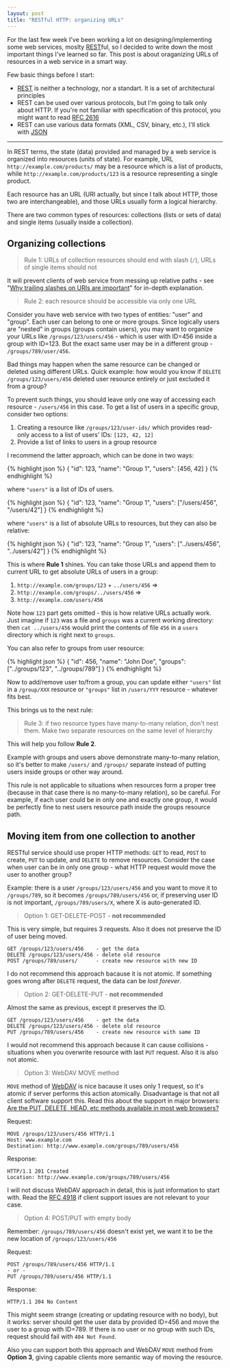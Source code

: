 ```yaml
---
layout: post
title: "RESTful HTTP: organizing URLs"
---
```


For the last few week I've been working a lot on designing/implementing some web services, moslty [REST][REST]ful, so I decided to write down the most important things I've learned so far. This post is about oraganizing URLs of resources in a web service in a smart way.

Few basic things before I start:

- [REST][REST] is neither a technology, nor a standart. It is a set of architectural principles
- REST can be used over various protocols, but I'm going to talk only about HTTP. If you're not familiar with specification of this protocol, you might want to read [RFC 2616][HTTP 1.1]
- REST can use various data formats (XML, CSV, binary, etc.), I'll stick with [JSON][JSON]

[REST]: https://en.wikipedia.org/wiki/Representational_state_transfer
[HTTP 1.1]: http://tools.ietf.org/html/rfc2616
[JSON]: http://json.org/

----

In REST terms, the state (data) provided and managed by a web service is organized into resources (units of state). For example, URL `http://example.com/products/` may be a resource which is a list of products, while `http://example.com/products/123` is a resource representing a single product.

Each resource has an URL (URI actually, but since I talk about HTTP, those two are interchangeable), and those URLs usually form a logical hierarchy.

There are two common types of resources: collections (lists or sets of data) and single items (usually inside a collection).

## Organizing collections

> Rule 1: URLs of collection resources should end with slash (`/`),
> URLs of single items should not

It will prevent clients of web service from messing up relative paths - see "[Why trailing slashes on URIs are important](http://cdivilly.wordpress.com/2014/03/11/why-trailing-slashes-on-uris-are-important/)" for in-depth explanation.

> Rule 2: each resource should be accessible via only one URL

Consider you have web service with two types of entities: "user" and "group". Each user can belong to one or more groups. Since logically users are "nested" in groups (groups contain users), you may want to organize your URLs like `/groups/123/users/456` - which is user with ID=456 inside a group with ID=123. But the exact same user may be in a different group - `/groups/789/user/456`.

Bad things may happen when the same resource can be changed or deleted using different URLs. Quick example: how would you know if `DELETE /groups/123/users/456` deleted user resource entirely or just excluded it from a group?

To prevent such things, you should leave only one way of accessing each resource - `/users/456` in this case. To get a list of users in a specific group, consider two options:

1. Creating a resource like `/groups/123/user-ids/` which provides read-only access to a list of users' IDs: `[123, 42, 12]`
2. Provide a list of links to users in a group resource

I recommend the latter approach, which can be done in two ways:

{% highlight json %}
{
    "id": 123,
    "name": "Group 1",
    "users": [456, 42]
}
{% endhighlight %}

where `"users"` is a list of IDs of users.

{% highlight json %}
{
    "id": 123,
    "name": "Group 1",
    "users": ["/users/456", "/users/42"]
}
{% endhighlight %}

where `"users"` is a list of absolute URLs to resources, but they can also be relative:

{% highlight json %}
{
    "id": 123,
    "name": "Group 1",
    "users": ["../users/456", "../users/42"]
}
{% endhighlight %}

This is where **Rule 1** shines. You can take those URLs and append them to current URL to get absolute URLs of users in a group:

1. `http://example.com/groups/123` + `../users/456` =>
2. `http://example.com/groups/../users/456` =>
3. `http://example.com/users/456`

Note how `123` part gets omitted - this is how relative URLs actually work. Just imagine if `123` was a file and `groups` was a current working directory: then `cat ../users/456` would print the contents of file `456` in a `users` directory which is right next to `groups`. 

You can also refer to groups from user resource:

{% highlight json %}
{
    "id": 456,
    "name": "John Doe",
    "groups": ["../groups/123", "../groups/789"]
}
{% endhighlight %}

Now to add/remove user to/from a group, you can update either `"users"` list in a `/group/XXX` resource or `"groups"` list in `/users/YYY` resource - whatever fits best.

This brings us to the next rule:

> Rule 3: if two resource types have many-to-many relation, don't nest them.
> Make two separate resources on the same level of hierarchy

This will help you follow **Rule 2**.

Example with groups and users above demonstrate many-to-many relation, so it's better to make `/users/` and `/groups/` separate instead of putting users inside groups or other way around.

This rule is not applicable to situations when resources form a proper tree (because in that case there is no many-to-many relation), so be careful. For example, if each user could be in only one and exactly one group, it would be perfectly fine to nest users resource path inside the groups resource path.

## Moving item from one collection to another

RESTful service should use proper HTTP methods: `GET` to read, `POST` to create, `PUT` to update, and `DELETE` to remove resources. Consider the case when user can be in only one group - what HTTP request would move the user to another group?

Example: there is a user `/groups/123/users/456` and you want to move it to `/groups/789`, so it becomes `/groups/789/users/456` or, if preserving user ID is not important, `/groups/789/users/X`, where X is auto-generated ID.

> Option 1: GET-DELETE-POST - **not recommended**

This is very simple, but requires 3 requests. Also it does not preserve the ID of user being moved.

    GET /groups/123/users/456    - get the data
    DELETE /groups/123/users/456 - delete old resource
    POST /groups/789/users/      - create new resource with new ID

I do not recommend this approach bacause it is not atomic. If something goes wrong after `DELETE` request, the data can be *lost forever*.

> Option 2: GET-DELETE-PUT - **not recommended**

Almost the same as previous, except it preserves the ID.

    GET /groups/123/users/456    - get the data
    DELETE /groups/123/users/456 - delete old resource
    PUT /groups/789/users/456    - create new resource with same ID

I would not recommend this approach because it can cause collisions - situations when you overwrite resource with last `PUT` request. Also it is also not atomic.

> Option 3: WebDAV MOVE method

`MOVE` method of [WebDAV][WebDAV] is nice bacause it uses only 1 request, so it's atomic if server performs this action atomically. Disadvantage is that not all client software support this. Read this about the support in major browsers: [Are the PUT, DELETE, HEAD, etc methods available in most web browsers?](http://stackoverflow.com/q/165779/484666)

Request:

    MOVE /groups/123/users/456 HTTP/1.1
    Host: www.example.com
    Destination: http://www.example.com/groups/789/users/456

Response:

    HTTP/1.1 201 Created
    Location: http://www.example.com/groups/789/users/456

I will not discuss WebDAV approach in detail, this is just information to start with. Read the [RFC 4918][WebDAV] if client support issues are not relevant to your case.

[WebDAV]: http://tools.ietf.org/html/rfc4918

> Option 4: POST/PUT with empty body

Remember: `/groups/789/users/456` doesn't exist yet, we want it to be the new location of `/groups/123/users/456`

Request:

    POST /groups/789/users/456 HTTP/1.1
    - or -
    PUT /groups/789/users/456 HTTP/1.1

Response:

    HTTP/1.1 204 No Content

This might seem strange (creating or updating resource with no body), but it works: server should get the user data by provided ID=456 and move the user to a group with ID=789. If there is no user or no group with such IDs, request should fail with `404 Not Found`.

Also you can support both this approach and WebDAV `MOVE` method from **Option 3**, giving capable clients more semantic way of moving the resource.
